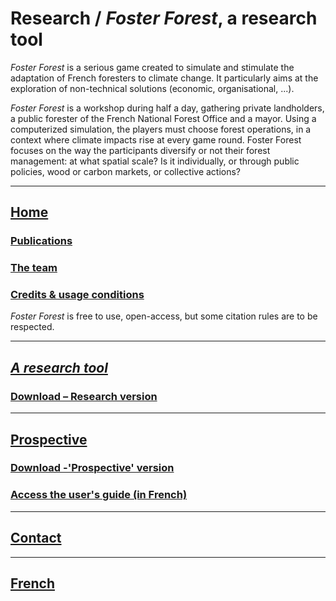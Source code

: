# Research / _Foster Forest_, a research tool

_Foster Forest_ is a serious game created to simulate and stimulate the adaptation of French foresters to climate change. It particularly aims at the exploration of non-technical solutions (economic, organisational, ...). 

_Foster Forest_ is a workshop during half a day, gathering private landholders, a public forester of the French National Forest Office and a mayor. Using a computerized simulation, the players must choose forest operations, in a context where climate impacts rise at every game round. Foster Forest focuses on the way the participants diversify or not their forest management: at what spatial scale? Is it individually, or through public policies, wood or carbon markets, or collective actions?

***

## [Home](https://timotheefouqueray.github.io/fosterforest/english/home-eng)
### [Publications](https://timotheefouqueray.github.io/fosterforest/english/documentation-eng)
### [The team](https://timotheefouqueray.github.io/fosterforest/english/equipe-eng)
### [Credits & usage conditions](https://timotheefouqueray.github.io/fosterforest/english/credits-utilisation-eng)
_Foster Forest_ is free to use, open-access, but some citation rules are to be respected.

***
## *[A research tool](https://timotheefouqueray.github.io/fosterforest/english/recherche-eng)*
### [Download – Research version](https://timotheefouqueray.github.io/fosterforest/english/telecharger-recherche-eng)

***
## [Prospective](https://timotheefouqueray.github.io/fosterforest/english/prospective-eng)
### [Download -'Prospective' version](https://timotheefouqueray.github.io/fosterforest/english/telecharger-prospective-eng)
### [Access the user's guide (in French)](https://timotheefouqueray.github.io/fosterforest/prospective/tutoriels)

***
## [Contact](https://timotheefouqueray.github.io/fosterforest/english/contact-eng)

***
## [French](https://timotheefouqueray.github.io/fosterforest/)
